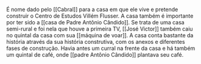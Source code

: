 É nome dado pelo [[Cabral]] para a casa em que ele vive e pretende construir o Centro de Estudos Villém Flusser. A casa também é importante por ter sido a [[casa de Padre Antônio Cândido]]. Se trata de uma casa semi-rural e foi nela que houve a primeira TV, [[José Victor]] também caiu no quintal da casa com sua [[máquina de voar]]. A casa conta bastante da história através da sua história construtiva, com os anexos e diferentes fases de construção. Havia antes um curral na frente da casa e há também um quintal de café, onde [[padre Antônio Cândido]] plantava seu café. 